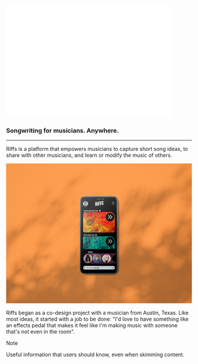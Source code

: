 ![The Riffs logo.](/assets/Riffs_logo-small.png)
### Songwriting for musicians. Anywhere.
---
Riffs is a platform that empowers musicians to capture short song ideas, to share with other musicians, and learn or modify the music of others.

![Screenshot of the Riffs app home screen.](/assets/Riffs_Home-Screen.jpg)

Riffs began as a co-design project with a musician from Austin, Texas. Like most ideas, it started with a job to be done: "I'd love to have something like an effects pedal that makes it feel like I'm making music with someone that's not even in the room".

> [!NOTE]
> Useful information that users should know, even when skimming content.
